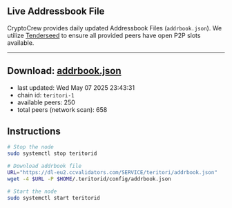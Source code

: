## Live Addressbook File

CryptoCrew provides daily updated Addressbook Files (`addrbook.json`). We utilize [Tenderseed](https://github.com/binaryholdings/tenderseed) to ensure all provided peers have open P2P slots available.

---
**Download: [addrbook.json](https://dl-eu2.ccvalidators.com/SERVICE/teritori/addrbook.json)**
---

- last updated: Wed May 07 2025 23:43:31
- chain id: `teritori-1`
- available peers: 250
- total peers (network scan): 658

## Instructions
```sh
# Stop the node
sudo systemctl stop teritorid

# Download addrbook file
URL="https://dl-eu2.ccvalidators.com/SERVICE/teritori/addrbook.json"
wget -4 $URL -P $HOME/.teritorid/config/addrbook.json

# Start the node
sudo systemctl start teritorid
```
